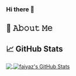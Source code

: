 ### Hi there 👋

<!--
**faiyaz-shaikh/faiyaz-shaikh** is a ✨ _special_ ✨ repository because its `README.md` (this file) appears on your GitHub profile.

Here are some ideas to get you started:

- 🔭 I’m currently working on Vending managment system
- 🌱 I’m currently learning 
- 👯 I’m looking to collaborate on ...
- 🤔 I’m looking for help with ...
- 💬 Ask me about ...
- 📫 How to reach me: ...
- 😄 Pronouns: ...
- ⚡ Fun fact: ...
-->

## :book: 𝙰𝚋𝚘𝚞𝚝 𝙼𝚎


## &#x1f4c8; GitHub Stats

<a href="https://github.com/faiyaz-shaikh/faiyaz-shaikh">
  <img align="center" src="https://github-readme-stats.vercel.app/api/top-langs/?username=faiyaz-shaikh&hide=java,html,tex&title_color=ffffff&text_color=c9cacc&icon_color=2bbc8a&bg_color=1d1f21&langs_count=3" />
</a>
<a href="https://github.com/faiyaz-shaikh/faiyaz-shaikh">
  <img align="center" src="https://github-readme-stats.vercel.app/api?username=faiyaz-shaikh&show_icons=true&line_height=27&count_private=true&title_color=ffffff&text_color=c9cacc&icon_color=2bbc8a&bg_color=1d1f21" alt="faiyaz's GitHub Stats" />
</a>

<!--
<a href="https://github.com/faiyaz-shaikh/python-project-blueprint">
  <img align="center" src="https://github-readme-stats.vercel.app/api/pin/?username=faiyaz-shaikh&repo=python-project-blueprint&title_color=ffffff&text_color=c9cacc&icon_color=2bbc8a&bg_color=1d1f21" />
</a>


<a href="https://github.com/faiyaz-shaikh/go-project-blueprint">
  <img align="center" src="https://github-readme-stats.vercel.app/api/pin/?username=faiyaz-shaikh&repo=go-project-blueprint&title_color=ffffff&text_color=c9cacc&icon_color=2bbc8a&bg_color=1d1f21" />
</a>   
-->
